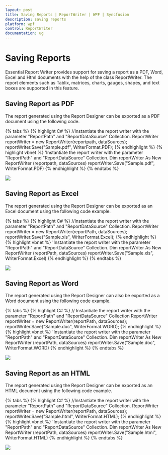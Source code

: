 ```yaml
---
layout: post
title: Saving Reports | ReportWriter | WPF | Syncfusion
description: saving reports
platform: wpf
control: ReportWriter
documentation: ug
---
```


# Saving Reports

Essential Report Writer provides support for saving a report as a PDF, Word, Excel and Html documents with the help of the class ReportWriter. The report elements such as Tablix, matrices, charts, gauges, shapes, and text boxes are supported in this feature. 

## Saving Report as PDF 

The report generated using the Report Designer can be exported as a PDF document using the following code.

{% tabs %}
{% highlight C# %}
//Instantiate the report writer with the parameter "ReportPath" and "ReportDataSource" Collection.
ReportWriter reportWriter = new ReportWriter(reportpath, dataSources);
reportWriter.Save("Sample.pdf", WriterFormat.PDF);
{% endhighlight %}
{% highlight vbnet %}
'Instantiate the report writer with the parameter "ReportPath" and "ReportDataSource" Collection.
Dim reportWriter As New ReportWriter (reportpath, dataSources)
reportWriter.Save("Sample.pdf", WriterFormat.PDF)
{% endhighlight %}
{% endtabs %}

![](Saving-Reports_images/Saving-Reports_img1.png) 

## Saving Report as Excel 

The report generated using the Report Designer can be exported as an Excel document using the following code example. 

{% tabs %}
{% highlight C# %}
//Instantiate the report writer with the parameter "ReportPath" and "ReportDataSource" Collection.
ReportWriter reportWriter = new ReportWriter(reportPath, dataSources);
reportWriter.Save("Sample.xls", WriterFormat.Excel);
{% endhighlight %}
{% highlight vbnet %}
'Instantiate the report writer with the parameter "ReportPath" and "ReportDataSource" Collection.
Dim reportWriter As New ReportWriter (reportPath, dataSources)
reportWriter.Save("Sample.xls", WriterFormat.Excel)
{% endhighlight %}
{% endtabs %}

![](Saving-Reports_images/Saving-Reports_img2.png) 

## Saving Report as Word 

The report generated using the Report Designer can also be exported as a Word document using the following code example.

{% tabs %}
{% highlight C# %}
// Instantiate the report writer with the parameter "ReportPath" and "ReportDataSource" Collection
ReportWriter reportWriter = new ReportWriter(reportPath, dataSources);
reportWriter.Save("Sample.doc", WriterFormat.WORD);
{% endhighlight %}
{% highlight vbnet %}
'Instantiate the report writer with the parameter "ReportPath" and "ReportDataSource" Collection.
Dim reportWriter As New ReportWriter (reportPath, dataSources)
reportWriter.Save("Sample.doc", WriterFormat.WORD)
{% endhighlight %}
{% endtabs %}

![](Saving-Reports_images/Saving-Reports_img3.png) 

## Saving Report as an HTML 

The report generated using the Report Designer can be exported as an HTML document using the following code example. 

{% tabs %}
{% highlight C# %}
//Instantiate the report writer with the parameter "ReportPath" and "ReportDataSource" Collection.
ReportWriter reportWriter = new ReportWriter(reportPath, dataSources);
reportWriter.Save("Sample.html", WriterFormat.HTML);
{% endhighlight %}
{% highlight vbnet %}
'Instantiate the report writer with the parameter "ReportPath" and "ReportDataSource" Collection.
Dim reportWriter As New ReportWriter (reportPath, dataSources)
reportWriter.Save("Sample.html", WriterFormat.HTML)
{% endhighlight %}
{% endtabs %}

![](Saving-Reports_images/Saving-Reports_img4.png) 